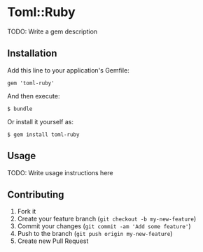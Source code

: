 # Toml::Ruby

TODO: Write a gem description

## Installation

Add this line to your application's Gemfile:

    gem 'toml-ruby'

And then execute:

    $ bundle

Or install it yourself as:

    $ gem install toml-ruby

## Usage

TODO: Write usage instructions here

## Contributing

1. Fork it
2. Create your feature branch (`git checkout -b my-new-feature`)
3. Commit your changes (`git commit -am 'Add some feature'`)
4. Push to the branch (`git push origin my-new-feature`)
5. Create new Pull Request
